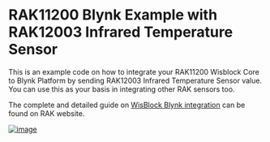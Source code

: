 # RAK11200 Blynk Example with RAK12003 Infrared Temperature Sensor

This is an example code on how to integrate your RAK11200 Wisblock Core to Blynk Platform by sending RAK12003 Infrared Temperature Sensor value. You can use this as your basis in integrating other RAK sensors too.

The complete and detailed guide on [WisBlock Blynk integration](https://news.rakwireless.com/wisblock-integration-to-blynk/) can be found on RAK website. 

[![image](https://user-images.githubusercontent.com/72064743/146430075-88af6374-16b2-4fc1-a998-f0a6149a1b89.png)](https://news.rakwireless.com/wisblock-integration-to-blynk/)
